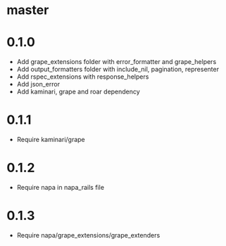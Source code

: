 master
===

0.1.0
===
* Add grape_extensions folder with error_formatter and grape_helpers
* Add output_formatters folder with include_nil, pagination, representer
* Add rspec_extensions with response_helpers
* Add json_error
* Add kaminari, grape and roar dependency

0.1.1
===
* Require kaminari/grape

0.1.2
===
* Require napa in napa_rails file

0.1.3
===
* Require napa/grape_extensions/grape_extenders
